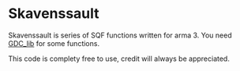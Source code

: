 # Skavenssault
Skavenssault is series of SQF functions written for arma 3. You need [GDC_lib](https://github.com/GdC-Framework/GdC_lib) for some functions.

This code is complety free to use, credit will always be appreciated.
